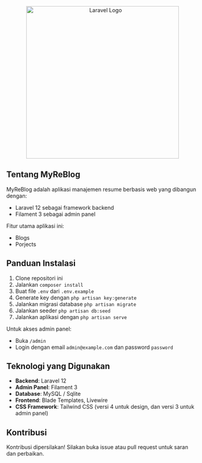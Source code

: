<p align="center"><a href="https://laravel.com" target="_blank"><img src="https://raw.githubusercontent.com/laravel/art/master/logo-lockup/5%20SVG/2%20CMYK/1%20Full%20Color/laravel-logolockup-cmyk-red.svg" width="400" alt="Laravel Logo"></a></p>



## Tentang MyReBlog

MyReBlog adalah aplikasi manajemen resume berbasis web yang dibangun dengan:
- Laravel 12 sebagai framework backend
- Filament 3 sebagai admin panel

Fitur utama aplikasi ini:
- Blogs
- Porjects

## Panduan Instalasi

1. Clone repositori ini
2. Jalankan `composer install`
3. Buat file `.env` dari `.env.example`
4. Generate key dengan `php artisan key:generate`
5. Jalankan migrasi database `php artisan migrate`
6. Jalankan seeder `php artisan db:seed`
7. Jalankan aplikasi dengan `php artisan serve`

Untuk akses admin panel:
- Buka `/admin`
- Login dengan email `admin@example.com` dan password `password`

## Teknologi yang Digunakan

- **Backend**: Laravel 12
- **Admin Panel**: Filament 3
- **Database**: MySQL / Sqlite
- **Frontend**: Blade Templates, Livewire
- **CSS Framework**: Tailwind CSS (versi 4 untuk design, dan versi 3 untuk admin panel)

## Kontribusi

Kontribusi dipersilakan! Silakan buka issue atau pull request untuk saran dan perbaikan.

